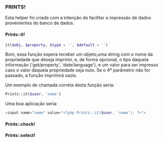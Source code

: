 ### PRINTS!

Esta helper foi criada com a intenção de facilitar a impressão de dados provenientes do banco de dados.

#### Prints::it!
```php
it($obj, $property, $type = '', $default = '')
```
Bom, essa função espera receber um objeto,uma string com o nome da propriedade que deseja imprimir, e, de forma opcional, o tipo daquela informação ('get/property', 'date/language'), e um valor para ser impresso caso o valor daquela propriedade seja nulo. Se o 4º parâmetro não for passado, a função imprimirá vazio.

Um exemplo de chamada correta desta função seria:
```php
Prints::it($user, 'name')
```
Uma boa aplicação seria:
```php
<input name="name" value="<?php Prints::it($user, 'name'); ?>">
```

#### Prints::check!
#### Prints::select!
